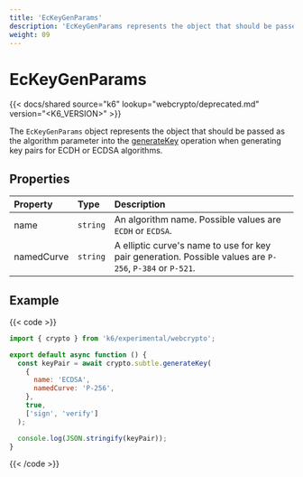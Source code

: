 ```yaml
---
title: 'EcKeyGenParams'
description: 'EcKeyGenParams represents the object that should be passed as the algorithm parameter into the generateKey operation, when generating ECDH or ECDSA key pairs.'
weight: 09
---
```


# EcKeyGenParams

{{< docs/shared source="k6" lookup="webcrypto/deprecated.md" version="<K6_VERSION>" >}}

The `EcKeyGenParams` object represents the object that should be passed as the algorithm parameter into the [generateKey](https://grafana.com/docs/k6/<K6_VERSION>/javascript-api/k6-experimental/webcrypto/subtlecrypto/generatekey) operation when generating key pairs for ECDH or ECDSA algorithms.

## Properties

| Property   | Type     | Description                                                                                              |
| :--------- | :------- | :------------------------------------------------------------------------------------------------------- |
| name       | `string` | An algorithm name. Possible values are `ECDH` or `ECDSA`.                                                |
| namedCurve | `string` | A elliptic curve's name to use for key pair generation. Possible values are `P-256`, `P-384` or `P-521`. |

## Example

{{< code >}}

```javascript
import { crypto } from 'k6/experimental/webcrypto';

export default async function () {
  const keyPair = await crypto.subtle.generateKey(
    {
      name: 'ECDSA',
      namedCurve: 'P-256',
    },
    true,
    ['sign', 'verify']
  );

  console.log(JSON.stringify(keyPair));
}
```

{{< /code >}}
